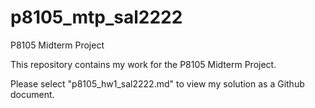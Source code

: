 # p8105_mtp_sal2222
P8105 Midterm Project


This repository contains my work for the P8105 Midterm Project.

Please select "p8105_hw1_sal2222.md" to view my solution as a Github document. 
